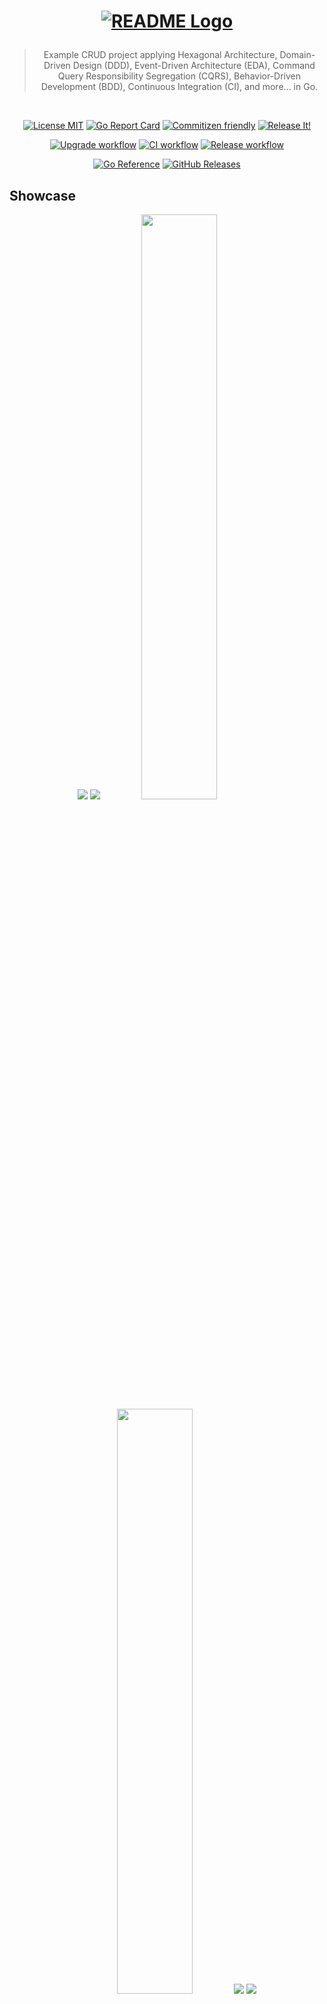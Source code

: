 <h1 align="center">

<!-- [![README Logo](https://raw.githubusercontent.com/bastean/codexgo/main/assets/readme/logo.png)](https://github.com/bastean) -->

[![README Logo](assets/readme/logo.png)](https://github.com/bastean/codexgo)

</h1>

<div align="center">

> Example CRUD project applying Hexagonal Architecture, Domain-Driven Design (DDD), Event-Driven Architecture (EDA), Command Query Responsibility Segregation (CQRS), Behavior-Driven Development (BDD), Continuous Integration (CI), and more... in Go.

</div>

<br />

<div align="center">

[![License MIT](https://img.shields.io/badge/license-MIT-blue.svg)](LICENSE)
[![Go Report Card](https://goreportcard.com/badge/github.com/bastean/codexgo/v4)](https://goreportcard.com/report/github.com/bastean/codexgo/v4)
[![Commitizen friendly](https://img.shields.io/badge/commitizen-friendly-brightgreen.svg)](https://github.com/commitizen/cz-cli)
[![Release It!](https://img.shields.io/badge/%F0%9F%93%A6%F0%9F%9A%80-release--it-orange.svg)](https://github.com/release-it/release-it)

</div>

<div align="center">

[![Upgrade workflow](https://github.com/bastean/codexgo/actions/workflows/upgrade.yml/badge.svg)](https://github.com/bastean/codexgo/actions/workflows/upgrade.yml)
[![CI workflow](https://github.com/bastean/codexgo/actions/workflows/ci.yml/badge.svg)](https://github.com/bastean/codexgo/actions/workflows/ci.yml)
[![Release workflow](https://github.com/bastean/codexgo/actions/workflows/release.yml/badge.svg)](https://github.com/bastean/codexgo/actions/workflows/release.yml)

</div>

<div align="center">

[![Go Reference](https://pkg.go.dev/badge/github.com/bastean/codexgo/v4.svg)](https://pkg.go.dev/github.com/bastean/codexgo/v4)
[![GitHub Releases](https://img.shields.io/github/v/release/bastean/codexgo.svg)](https://github.com/bastean/codexgo/releases)

</div>

## Showcase

<div align="center">

<img src="assets/readme/desktop-home.png" />

<img src="assets/readme/desktop-dashboard.png" />

<img width="49%" src="assets/readme/mobile-home.png" />

<img width="49%" src="assets/readme/mobile-dashboard.png" />

<img src="assets/readme/mail-confirm-account.png" />

<img src="assets/readme/mail-reset-password.png" />

</div>

## CLI

### Run (Demo)

```bash
go run github.com/bastean/codexgo/v4/cmd/codexgo@latest -demo
```

> [!NOTE]
>
> - Demo version does not require any configuration, because the required **ENV** values are already preset.
>   - Here we can find the **ENV** preset values that are used in the [Demo](internal/pkg/service/env/demo.go).
> - `In-Memory` implementation will be used for EventBus, CommandBus, QueryBus and Database (`SQLite`).
> - Links to confirm and recover the account are sent through the `Terminal` with the following messages:
>   - _"Hi \<username\>, please confirm your account through this link: \<link\>"_.
>   - _"Hi \<username\>, please reset your password through this link: \<link\>"_.

### Installation

```bash
go install github.com/bastean/codexgo/v4/cmd/codexgo@latest
```

```bash
codexgo -h
```

```text
              _________               ________________
_____________ ______  /_____ ____  __ __  ____/__  __ \
_  ___/_  __ \_  __  / _  _ \__  |/_/ _  / __  _  / / /
/ /__  / /_/ // /_/ /  /  __/__>  <   / /_/ /  / /_/ /
\___/  \____/ \__,_/   \___/ /_/|_|   \____/   \____/

Example CRUD project applying Hexagonal Architecture, DDD, EDA, CQRS, BDD, CI, and more... in Go.

Usage: codexgo [flags]

  -demo
        Use preset ENV values
  -env string
        Path to custom ENV file
```

### Usage

> [!NOTE]
>
> - We can use the [.env.demo.cli](deployments/.env.demo.cli) file or we can create our own `.env` file where we define our own values.
>   - In the [.env.example.cli](deployments/.env.example.cli) file, we can see the values that can be used.
>     - If `CODEXGO_SMTP_*` is omitted, the links to confirm and recover the account are sent through the `Terminal` with the following messages:
>       - _"Hi \<username\>, please confirm your account through this link: \<link\>"_.
>       - _"Hi \<username\>, please reset your password through this link: \<link\>"_.
>     - We can define our own **SMTP** configuration by simply modifying the `CODEXGO_SMTP_*` variables, then we will be able to receive the links by mail.
>     - If `CODEXGO_BROKER_*` is omitted, an in-memory EventBus will be used.
>     - `In-Memory` implementation will be used for CommandBus and QueryBus.
>     - If `CODEXGO_DATABASE_*` is omitted, a `SQLite` in-memory database will be used.
>     - We can use a file as a database instead of memory by defining the file name in the `CODEXGO_DATABASE_BADGERDB_DSN` variable.

```bash
codexgo -env path/to/.env
```

## Docker

### Run (Demo)

> [!NOTE]
>
> - [System Requirements](#locally)
> - In the Demo version ([.env.demo](deployments/.env.demo)):
>   - `RabbitMQ` implementation will be used for the EventBus.
>     - **URL:** `http://localhost:15672`
>     - **User/Password:** `codexgo-demo`
>   - `In-Memory` implementation will be used for CommandBus and QueryBus.
>   - `MongoDB` implementation will be used as Database.
>     - **Compass:** `mongodb://codexgo-demo:codexgo-demo@localhost:27017`
>   - `Mailpit` will be used as SMTP to receive emails with the links to confirm and recover the account.
>     - **URL:** `http://localhost:8025`
>   - `codexGO` Server.
>     - **URL:** `http://localhost:8080`

```bash
task demo
```

## Features

### Project Layout

- Based on [Standard Go Project Layout](https://github.com/golang-standards/project-layout).

### Git

- Hooks managed by [husky](https://github.com/typicode/husky):
  - Pre-Push:
    - Scanning Repository for secrets using [TruffleHog CLI](https://github.com/trufflesecurity/trufflehog) and [Trivy](https://github.com/aquasecurity/trivy)
  - Pre-Commit: [lint-staged](https://github.com/lint-staged/lint-staged)
    - Scanning files for secrets using [TruffleHog CLI](https://github.com/trufflesecurity/trufflehog?tab=readme-ov-file#8-scan-individual-files-or-directories)
    - Formatting files using [gofmt](https://pkg.go.dev/cmd/gofmt), [goimports](https://pkg.go.dev/golang.org/x/tools/cmd/goimports) and [Prettier](https://prettier.io/docs/en/install).
  - Commit-Msg: [commitlint](https://github.com/conventional-changelog/commitlint)
    - Check [Conventional Commits](https://www.conventionalcommits.org) rules
- Commit message helper using [czg](https://github.com/Zhengqbbb/cz-git).
  - Interactive prompt that allows you to write commits following the [Conventional Commits](https://www.conventionalcommits.org) rules:
    ```bash
    task commit
    ```

### Scanners

- [TruffleHog CLI](https://github.com/trufflesecurity/trufflehog): Secrets.
- [Trivy](https://github.com/aquasecurity/trivy): Secrets, Vulnerabilities and Misconfigurations.
- [OSV-Scanner](https://github.com/google/osv-scanner): Vulnerabilities.

### Linters/Formatters

- `*.go`: [GolangCI-Lint](.golangci.yml).
- `*.templ`: [templ fmt](https://templ.guide/commands-and-tools/cli#formatting-templ-files).
- `*.feature` (Gherkin): [Cucumber extension](https://cucumber.io/docs/tools/general).
- `*.*`: [Prettier cli/extension](https://prettier.io/docs/en/install).

### Debuggers

- `*.go`: [deadcode](https://pkg.go.dev/golang.org/x/tools/cmd/deadcode).

### Tests

- Random data generator: [Gofakeit](https://github.com/brianvoe/gofakeit).
- Unit/Integration: [Testify](https://github.com/stretchr/testify).
- Acceptance: [Testify](https://github.com/stretchr/testify), [Godog (Cucumber)](https://github.com/cucumber/godog) and [Playwright](https://github.com/playwright-community/playwright-go).

### Releases

- Automatically managed by [Release It!](https://github.com/release-it/release-it):
  - Before/After Hooks for:
    - Linting
    - Testing
  - Bump version based on [Conventional Commits](https://www.conventionalcommits.org) and [SemVer](https://semver.org/):
    - CHANGELOG generator
    - Commits and Tags generator
    - GitHub Releases

### GitHub

- Actions for:
  - Setup Languages and Dependencies
- Workflows running:
  - Automatically (Triggered by **Push** or **Pull requests**):
    - Secrets
    - Vulnerabilities
    - Misconfigurations
    - Linting
    - Testing
  - Manually (Using the **Actions tab** on GitHub):
    - Upgrade Dependencies
    - Automate Release
- Issue Templates **(Defaults)**.

### Devcontainer

- Multiple Features already pre-configured:
  - Go
  - Task
  - Docker in Docker
  - Light-weight Desktop (Fluxbox)
  - SSH
- Extensions and their respective settings to work with:
  - Go
  - Task
  - Docker
  - templ
  - Cucumber
    - Gherkin
  - YAML
  - TOML
  - Prettier
  - Better Comments
  - Todo Tree
  - cSpell

### Docker

- Dockerfile
  - **Multi-stage builds**:
    - Development
    - Testing
    - Build
    - Production
- Compose
  - Switched by ENVs and Profiles.

### Broker

- Message (Event/Command):
  - Routing Key based on [AsyncAPI Topic Definition](https://github.com/fmvilas/topic-definition).

### Server

- [Progressive Web App (PWA)](https://developer.mozilla.org/en-US/docs/Web/Progressive_web_apps/Guides/Making_PWAs_installable)
  - [Manifest](internal/app/server/static/manifest.json)

### Security

- Server log files.
- Requests **Rate Limiting**.
- Data **authentication** via **JWT** managed by **Session Cookies**.
- [Captcha](https://github.com/mojocn/base64Captcha) implementation in forms.
- Form validation at the client using [Fomantic - Form Validation](https://fomantic-ui.com/behaviors/form.html).
  - On the server, the validations are performed using the **Value Objects** defined in the **Context**.
- Account confirmation and recovery via **Mail** or **Terminal**.
- Password hashing using [Bcrypt](https://pkg.go.dev/golang.org/x/crypto/bcrypt).

### Tools

- [cDeps](https://github.com/bastean/x)
  - Copies the files required by the browser dependencies from the **node_modules** folder and places them inside the **static** folder on the server.
- [syncENV](https://github.com/bastean/x)
  - Synchronize all **.env\*** files in the directory using an **.env** model.

### Scripts

- [run](deployments/run.sh)
  - Display the logs and redirect them to a file whose name depends on the time at which the service was run.
  - Used in Production Image.

## Domain > (Infrastructure | Application) > Presentation

### Bounded Context (App/Business/Department) > Modules (Troubleshooting) > Layers (Domain, Infrastructure & Application)

- **Domain (Logic Core)**
  - Value Objects (Entities)
    - Mother Creators
    - Unit Tests
  - Messages (Event/Command)
    - Mother Creators
  - Aggregates (Sets of Entities)
    - Aggregate Root (Core Set)
    - Mother Creators
  - Role Interfaces (Ports)
    - Repository
    - Broker
  - Model Interfaces
    - Use Cases
    - Handlers/Consumers
  - Services (Abstract Logic)
  - Errors (Management)
- **Infrastructure (Port Adapters)**
  - Persistence
    - Repository Mocks
    - Implementations (Adapters)
    - Integration Tests
  - Communication
    - Broker Mocks
    - Implementations (Adapters)
    - Integration Tests
- **Application (Orchestration of Domain Logic)**
  - Use Cases
    - Implementations
  - Commands
    - Mother Creators
  - Queries/Responses
    - Mother Creators
  - Handlers/Consumers
    - Implementations
    - Unit Tests

### Services > App > (Presentation)

- **Presentation (Consumers of Bounded Context Modules)**
  - Services (Mapping)
    - Centralize Imports
    - Initializations
  - Server
    - Templates
    - Handlers
      - API
      - Views
    - Routes
      - API `/v*`
      - Views
    - Features (Gherkin)
      - Acceptance Tests

## Workflow

### Idea

The system allows users to register a new account, log in and update their data or permanently delete their account, as well as verify it through a link sent to their email.

### Functionality

It is a monolith where CRUD operations can be performed from different presentations to the same database, this allows us to manage users from the different presentations available, in addition to having a messaging system that allows to communicate the events occurred, thus avoiding a coupling to the source of the same.

### Folders

1. `pkg/context/(modules)`
   - It is the logical core that contains all the necessary functionalities that are agnostic of any **presentation**.

2. `internal/pkg/service`
   - It is responsible for initializing all **context** functionalities so that they are ready for use, as well as for **"mapping"** certain values to centralize all imports required for **presentations** in a single place.

3. `internal/app/(presentations)`
   - These **applications** will be used as **presentations** in order to serve the functionalities to an end user.

### Idiomatic

- **Domain**
  - `errors.New*()`, `errors.BubbleUp()` & `errors.Panic()`
    - Only in the `Domain` layer and in the `*_test.go` files can we throw `errors.Panic()`.
- **Infrastructure**
  - `New*()`, `Open()` & `Close()`
    - `session`
  - `errors.New*()` & `errors.BubbleUp()`
- **Application**
  - `Run()`, `Handle()` & `On()`
  - `errors.New*()` & `errors.BubbleUp()`
- **Presentation**
  - **Modules**
    - `Start()` & `Stop()`
    - `errors.BubbleUp()`
  - **Services / Apps**
    - `Init()`, `Up()` & `Down()`
      - `log.[Wrap]()`
    - `errors.New*()` & `errors.BubbleUp()`
      - In `Apps` we will handle `Bubble Errors`.
- **Main**
  - `log.Fatal()` & `log.[Wrap]()`
    - Only `main()` can use `log.Fatal()`.
- **Logs**
  - `[embed]`
    - We use `[]` to **"embed"** external values such as error messages, fields, etc... inside our messages.
- **ENVs**
  - `os.[Getenv/LookupEnv]()`
    - Only handle `ENVs` directly in the `Presentation` layer and in the `*_test.go` files.
      - At the `Infrastructure` layer, `ENVs` are received via arguments through function parameters.
- **Blocks**
  - `const`, `var`, & `type`
    - We will group only those that are declared on a single line.

### ...`v0` > `dev0.1.0` > `ci/dev0.1.0` > `main` > `v0`...

Create `v0` branch from `main`.

```bash
task git-v0
```

Create development branch `dev0.1.0` from `v0`.

```bash
task git-dev0.1.0
```

Create branch `ci/dev0.1.0` from `dev0.1.0` to ensure that the workflows run correctly with the new changes before merging them with `main`.

```bash
task git-ci/dev0.1.0
```

Once the workflows have been successfully passed, the new changes from `ci/dev0.1.0` will be merged into `main`.

```bash
task git-main-ci/dev0.1.0
```

After releasing the new version `v0.1.0`, the `main` and `v0` branches in our local repository will be updated.

```bash
task git-pull-v0
```

To end the cycle, the `dev0.1.0` and `ci/dev0.1.0` branches will be deleted.

```bash
task git-cleanup-dev0.1.0
```

## First Steps

### Clone

#### HTTPS

```bash
git clone https://github.com/bastean/codexgo.git && cd codexgo
```

#### SSH

```bash
git clone git@github.com:bastean/codexgo.git && cd codexgo
```

### Initialize

#### Dev Container **(Recommended)**

1. System Requirements
   - [Docker](https://docs.docker.com/get-docker)
     - [Dev Containers](https://marketplace.visualstudio.com/items?itemName=ms-vscode-remote.remote-containers)

2. Start VS Code

   ```bash
   code .
   ```

3. Open Command Palette
   - F1

4. Run

   ```text
   Dev Containers: Reopen in Container
   ```

5. SSH **(Optional)**
   - We can connect to our `Dev Container` via `SSH` in the following ways:
     - If we have [Task](https://taskfile.dev/installation) installed on our host, being in the root of the repository
       ```bash
       task connect-2222-vscode-localhost
       ```
     - Using the SSH Client of our host
       ```bash
       ssh -p 2222 -o StrictHostKeyChecking=no -o UserKnownHostsFile=/dev/null -o GlobalKnownHostsFile=/dev/null vscode@localhost
       ```
     - **Password:** `vscode`

6. Desktop **(Optional)**
   - We can connect to our `Dev Container` via `VNC` using our web browser.
     - **URL:** `http://localhost:6080`
     - **Password:** `vscode`
       - No password is required to connect from the **local host**.
     - Change the default applications of the context menu **(Optional)**

       ```bash
       task desktop
       ```

       - **File Manager:** `xfe`
       - **Terminal:** `terminator`
       - **Web Browser:** `chromium`

#### Locally

1. System Requirements
   - [Go](https://go.dev/doc/install)
   - [Task](https://taskfile.dev/installation)
   - [Docker](https://docs.docker.com/get-docker)

2. Run

   ```bash
   task init
   ```

### ZIP

> [!NOTE]
>
> - [System Requirements](#locally)
> - We need to change `<user>` and `<repository>` with our own values.

```bash
curl -sSfLO https://github.com/bastean/codexgo/archive/refs/heads/main.zip \
&& unzip main.zip \
&& mv codexgo-main <repository> \
&& rm main.zip \
&& cd <repository> \
&& task genesis \
&& git commit -m "feat(genesis): codexgo" \
&& git branch -M main \
&& git remote add github https://github.com/<user>/<repository>.git \
&& git push -u github main \
&& git status
```

<details>

<summary>Repository initialization from ZIP <b>(Optional)</b></summary>

## Design

#### Icons (Template: [Icon Safe Zone SVG](https://www.w3.org/TR/appmanifest/images/icon-safe-zone.svg))

- `favicon-512.png` (512x512)

#### Screenshots

- `desktop.png` (1536x860)
- `mobile.png` (425x800)

#### Readme

- `logo.png`

#### Social Preview (Template: [GitHub Repository > Settings > General > Social preview > Download template]())

- `social-preview.png`

#### Mocks

- Wireframe
- UML

## Repository

#### Genesis

- Run initialization from `ZIP` ([codexGO](https://github.com/bastean/codexgo#zip))

- Cleanup
  - `CHANGELOG`
  - Everything not required

- Add `<repository>` > `assets/`
  - Compress `assets`

- Update `#colors` > `#<repository>`

- Update (`codexgo/v*`|`codexgo`|`codexGO`) > `<repository>`
  - `Source Code`, `Files` & `Folders`

- Update `README`
  - Update `Logo`
  - Update `Description`
  - Add `Disclaimer`
    ```markdown
    > [!IMPORTANT]
    >
    > `<repository>` is still in the early stages of development.
    ```
  - Update `Tech Stack`
  - Remove all other sections, except:
    - `Logo`, `Description`, `Disclaimer`, `Badges`, `Tech Stack`, `Contributing` & `License`
  - Change `v*.*.*` > `v0.0.0`

- Commit, Upgrade & Push
  ```bash
  git commit -m "chore: update codexgo to <repository>" \
  && task upgrade \
  && git push \
  && git status
  ```

## GitHub

#### Settings

- Rulesets
  - `New branch ruleset`
    - Ruleset Name \*
      - Branches
    - Enforcement status
      - Active
    - Target branches
      - Include by pattern
        - `main`
        - `v*`
    - Branch rules
      - Restrict deletions
      - Require signed commits **(Optional)**
      - Block force pushes
  - `New tag ruleset`
    - Ruleset Name \*
      - Tags
    - Enforcement status
      - Active
    - Target tags
      - Include by pattern
        - `v*`
    - Tag rules
      - Restrict deletions
      - Require signed commits **(Optional)**
      - Block force pushes

- Secrets and variables **(Optional)**
  - Actions
    - New repository secret
      - `BOT_GPG_PASSPHRASE`
      - `BOT_GPG_PRIVATE_KEY`
        ```bash
        gpg --armor --export-secret-key [Pub_Key_ID (*-BOT)]
        ```

- Social preview
  - Upload an image…

#### Actions

- Workflows
  - Release
    - Run workflow
      - Use workflow from
        - Branch: `main`
      - Status
        - `alpha`
      - Bump
        - `minor`
    - Pre-release
      - `v0.1.0-alpha.0`

</details>

### GitHub Actions **(Optional)**

> [!IMPORTANT]
> By default, the user used to create commits and tags in workflows is `github-actions[bot]`, whose creations are not signed. If we want the creation of commits and tags to be signed, we must create the specified **"Repository Secrets"**, this way by selecting `GPG Sign` when manually launching a workflow everything will be created using the information obtained from the **"GPG Key"**.

#### Settings tab

##### Secrets and variables

- Actions
  - New repository secret
    - `BOT_GPG_PASSPHRASE`

    - `BOT_GPG_PRIVATE_KEY`

      ```bash
      gpg --armor --export-secret-key [Pub_Key_ID (*-BOT)]
      ```

### Run

#### ENVs

> [!IMPORTANT]
> If we want to modify the values inside some `.env` file, here [.env.example.demo](deployments/.env.example.demo) we can see the values that can be used.

#### Development ([.env.demo.dev](deployments/.env.demo.dev))

> [!NOTE]
>
> - `RabbitMQ`
>   - **URL:** `http://localhost:15672`
>   - **User/Password:** `codexgo-dev`
> - `MongoDB`
>   - **Compass:** `mongodb://codexgo-dev:codexgo-dev@localhost:27017`
> - `Mailpit`
>   - **URL:** `http://localhost:8025`
> - `codexGO` Server
>   - **URL:** `http://localhost:8080`
> - `codexGO` Live-Reloading Server
>   - **URL:** `http://localhost:8090`

```bash
task compose-dev
```

#### Tests

##### Unit

```bash
task test-unit
```

##### Integration ([.env.demo.test](deployments/.env.demo.test) | [.env.demo.test.integration](deployments/.env.demo.test.integration))

```bash
task compose-test-integration
```

##### Acceptance ([.env.demo.test](deployments/.env.demo.test) | [.env.demo.test.acceptance](deployments/.env.demo.test.acceptance))

```bash
task compose-test-acceptance
```

##### Unit / Integration / Acceptance ([.env.demo.test](deployments/.env.demo.test))

```bash
task compose-tests
```

#### Production ([.env.demo.prod](deployments/.env.demo.prod))

> [!NOTE]
>
> - We must define our own **SMTP** configuration in the `CODEXGO_SMTP_*` variables, to receive the links by mail.
>   - By default, as there are no values set, the links will be sent through the terminal.
> - `RabbitMQ`
>   - **URL:** `http://localhost:15672`
>   - **User/Password:** `codexgo`
> - `MongoDB`
>   - **Compass:** `mongodb://codexgo:codexgo@localhost:27017`
> - `codexGO` Server
>   - **URL:** `http://localhost:8080`

```bash
task compose-prod
```

## Tech Stack

#### Base

- [Go](https://go.dev)
- [Gin](https://gin-gonic.com)
- [templ](https://templ.guide)
  - [Fomantic-UI](https://fomantic-ui.com)
- [RabbitMQ](https://www.rabbitmq.com/tutorials/tutorial-one-go)
- [MongoDB](https://www.mongodb.com/docs/drivers/go)
- [SQLite](https://gorm.io/docs/connecting_to_the_database.html#SQLite)

#### Please see

- [go.mod](go.mod)
- [package.json](package.json)

## Contributing

Contributions and Feedback are always welcome!

- [Open a new issue](https://github.com/bastean/codexgo/issues/new/choose)

## License

[MIT](LICENSE)
